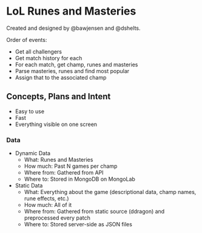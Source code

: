 # LoL Runes and Masteries

Created and designed by @bawjensen and @dshelts. 


Order of events:

+ Get all challengers
+ Get match history for each
+ For each match, get champ, runes and masteries
+ Parse masteries, runes and find most popular
+ Assign that to the associated champ

## Concepts, Plans and Intent

+ Easy to use
+ Fast
+ Everything visible on one screen

### Data

+ Dynamic Data
  + What: Runes and Masteries 
  + How much: Past N games per champ
  + Where from: Gathered from API
  + Where to: Stored in MongoDB on MongoLab
+ Static Data
  + What: Everything about the game (descriptional data, champ names, rune effects, etc.)
  + How much: All of it
  + Where from: Gathered from static source (ddragon) and preprocessed every patch
  + Where to: Stored server-side as JSON files
